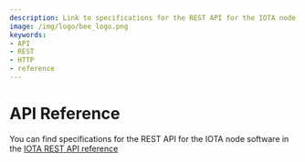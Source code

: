 ```yaml
---
description: Link to specifications for the REST API for the IOTA node software
image: /img/logo/bee_logo.png
keywords:
- API
- REST
- HTTP
- reference
---
```


# API Reference

You can find specifications for the REST API for the IOTA node software in the [IOTA REST API reference](https://editor.swagger.io/?url=https://raw.githubusercontent.com/rufsam/protocol-rfcs/master/text/0026-rest-api/0026-rest-api.yaml)
